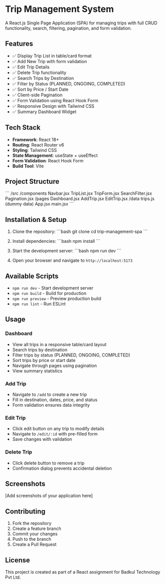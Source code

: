 # Trip Management System

A React.js Single Page Application (SPA) for managing trips with full CRUD functionality, search, filtering, pagination, and form validation.

## Features

- ✅ Display Trip List in table/card format
- ✅ Add New Trip with form validation
- ✅ Edit Trip Details
- ✅ Delete Trip functionality
- ✅ Search Trips by Destination
- ✅ Filter by Status (PLANNED, ONGOING, COMPLETED)
- ✅ Sort by Price / Start Date
- ✅ Client-side Pagination
- ✅ Form Validation using React Hook Form
- ✅ Responsive Design with Tailwind CSS
- ✅ Summary Dashboard Widget

## Tech Stack

- **Framework**: React 18+
- **Routing**: React Router v6
- **Styling**: Tailwind CSS
- **State Management**: useState + useEffect
- **Form Validation**: React Hook Form
- **Build Tool**: Vite

## Project Structure

\`\`\`
/src
    /components
        Navbar.jsx
        TripList.jsx
        TripForm.jsx
        SearchFilter.jsx
        Pagination.jsx
    /pages
        Dashboard.jsx
        AddTrip.jsx
        EditTrip.jsx
    /data
        trips.js (dummy data)
    App.jsx
    main.jsx
\`\`\`

## Installation & Setup

1. Clone the repository:
\`\`\`bash
git clone <repository-url>
cd trip-management-spa
\`\`\`

2. Install dependencies:
\`\`\`bash
npm install
\`\`\`

3. Start the development server:
\`\`\`bash
npm run dev
\`\`\`

4. Open your browser and navigate to `http://localhost:5173`

## Available Scripts

- `npm run dev` - Start development server
- `npm run build` - Build for production
- `npm run preview` - Preview production build
- `npm run lint` - Run ESLint

## Usage

### Dashboard
- View all trips in a responsive table/card layout
- Search trips by destination
- Filter trips by status (PLANNED, ONGOING, COMPLETED)
- Sort trips by price or start date
- Navigate through pages using pagination
- View summary statistics

### Add Trip
- Navigate to `/add` to create a new trip
- Fill in destination, dates, price, and status
- Form validation ensures data integrity

### Edit Trip
- Click edit button on any trip to modify details
- Navigate to `/edit/:id` with pre-filled form
- Save changes with validation

### Delete Trip
- Click delete button to remove a trip
- Confirmation dialog prevents accidental deletion

## Screenshots

[Add screenshots of your application here]

## Contributing

1. Fork the repository
2. Create a feature branch
3. Commit your changes
4. Push to the branch
5. Create a Pull Request

## License

This project is created as part of a React assignment for Badkul Technology Pvt Ltd.
